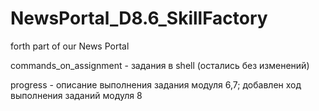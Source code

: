 # NewsPortal_D8.6_SkillFactory


forth part of our News Portal

commands_on_assignment - задания в shell (остались без изменений)

progress - описание выполнения задания модуля 6,7; добавлен ход выполнения заданий модуля 8
